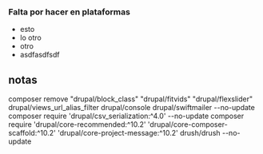 ### Falta por hacer en plataformas
- esto
- lo otro
- otro
- asdfasdfsdf

## notas

composer remove "drupal/block_class" "drupal/fitvids" "drupal/flexslider" drupal/views_url_alias_filter drupal/console drupal/swiftmailer --no-update
composer require 'drupal/csv_serialization:^4.0' --no-update
composer require 'drupal/core-recommended:^10.2' 'drupal/core-composer-scaffold:^10.2' 'drupal/core-project-message:^10.2' drush/drush --no-update
